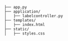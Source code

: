 ```GenAi challenge/
├── app.py
├── application/
│   ├── labelcontroller.py
├── templates/
│   ├── index.html
├── static/
│   ├── styles.css
```
